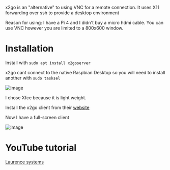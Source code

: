 x2go is an "alternative" to using VNC for a remote connection. It uses X11 forwarding over ssh to provide a desktop environment

Reason for using:
I have a Pi 4 and I didn't buy a micro hdmi cable. You can use VNC however you are limited to a 800x600 window.

# Installation

Install with `sudo apt install x2goserver`

x2go cant connect to the native Raspbian Desktop so you will need to install another with `sudo tasksel`

![image](https://user-images.githubusercontent.com/46672225/69007692-b4df0a00-0949-11ea-82d5-09a6833df186.png)

I chose Xfce because it is light weight.

Install the x2go client from their [website](https://wiki.x2go.org/doku.php/download:start)

Now I have a full-screen client 

![image](https://user-images.githubusercontent.com/46672225/69007780-0045e800-094b-11ea-9626-4947595a016e.png)

# YouTube tutorial
[Laurence systems](https://www.youtube.com/watch?v=oSuy1TS8FGs)